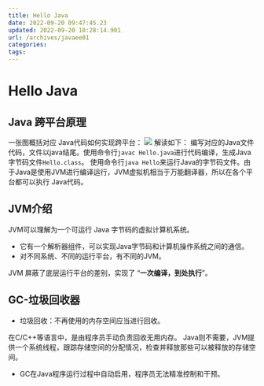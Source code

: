 ```yaml
---
title: Hello Java
date: 2022-09-20 09:47:45.23
updated: 2022-09-20 10:28:14.901
url: /archives/javaee01
categories: 
tags: 
---
```


# Hello Java
## Java 跨平台原理
一张图概括对应  Java代码如何实现跨平台：
![](https://cdn.jsdelivr.net/gh/testeru-top/top-images/javaee未命名.png)
解读如下：
编写对应的Java文件代码，文件以java结尾。使用命令行`javac Hello.java`进行代码编译，生成Java字节码文件`Hello.class`。
使用命令行`java Hello`来运行Java的字节码文件。由于Java是使用JVM进行编译运行，JVM虚拟机相当于万能翻译器，所以在各个平台都可以执行 Java代码。
## JVM介绍
JVM可以理解为一个可运行 Java 字节码的虚拟计算机系统。
- 它有一个解析器组件，可以实现Java字节码和计算机操作系统之间的通信。
- 对不同系统、不同的运行平台，有不同的JVM。

JVM 屏蔽了底层运行平台的差别，实现了 “**一次编译，到处执行**”。

## GC-垃圾回收器
- 垃圾回收：不再使用的内存空间应当进行回收。

在C/C++等语言中，是由程序员手动负责回收无用内存。
Java则不需要，JVM提供一个系统线程，跟踪存储空间的分配情况，检查并释放那些可以被释放的存储空间。

-  GC在Java程序运行过程中自动启用，程序员无法精准控制和干预。